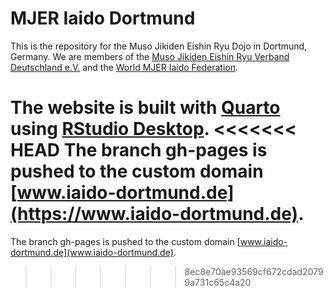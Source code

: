 # MJER Iaido Dortmund

<!-- badges: start -->

<!-- badges: end -->

This is the repository for the Muso Jikiden Eishin Ryu Dojo in Dortmund, Germany.
We are members of the [Muso Jikiden Eishin Ryu Verband Deutschland e.V.](https://www.iaido-dortmund.de/www.iaidoverband.org)
and the [World MJER Iaido Federation](https://mjer-iaido.github.io/en/).

The website is built with [Quarto](https://quarto.org/) using [RStudio Desktop](https://posit.co/download/rstudio-desktop/).
<<<<<<< HEAD
The branch gh-pages is pushed to the custom domain [www.iaido-dortmund.de](https://www.iaido-dortmund.de).
=======
The branch gh-pages is pushed to the custom domain [www.iaido-dortmund.de](www.iaido-dortmund.de).
>>>>>>> 8ec8e70ae93569cf672cdad20799a731c65c4a20
